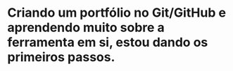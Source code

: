 # Criando um portfólio no Git/GitHub e aprendendo muito sobre a ferramenta em si, estou dando os primeiros passos.
